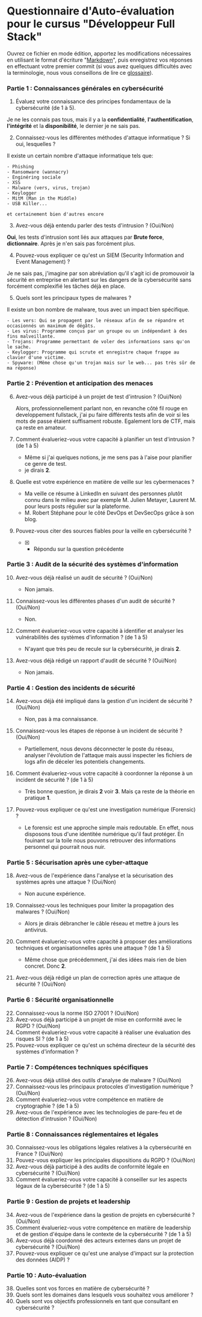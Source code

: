 
# Questionnaire d'Auto-évaluation pour le cursus "Développeur Full Stack"

Ouvrez ce fichier en mode édition, apportez les modifications nécessaires en utilisant le format d'écriture "[Markdown](https://docs.github.com/fr/get-started/writing-on-github/getting-started-with-writing-and-formatting-on-github/basic-writing-and-formatting-syntax)", 
puis enregistrez vos réponses en effectuant votre premier commit (si vous avez quelques difficultés avec la terminologie, nous vous conseillons de lire ce [glossaire](https://docs.github.com/fr/get-started/learning-about-github/github-glossary)).

### Partie 1 : Connaissances générales en cybersécurité

1. Évaluez votre connaissance des principes fondamentaux de la cybersécurité (de 1 à 5).

Je ne les connais pas tous, mais il y a la **confidentialité**, **l'authentification**, **l'intégrité** et la **disponibilité**, le dernier je ne sais pas.

2. Connaissez-vous les différentes méthodes d'attaque informatique ? Si oui, lesquelles ?

Il existe un certain nombre d'attaque informatique tels que:

    - Phishing
    - Ransomware (wannacry)
    - Enginéring sociale
    - XSS
    - Malware (vers, virus, trojan)
    - Keylogger
    - MitM (Man in the Middle)
    - USB Killer...

    et certainement bien d'autres encore

3. Avez-vous déjà entendu parler des tests d'intrusion ? (Oui/Non)

**Oui**, les tests d'intrusion sont liés aux attaques par **Brute force**, **dictionnaire**.
Après je n'en sais pas forcément plus.

4. Pouvez-vous expliquer ce qu'est un SIEM (Security Information and Event Management) ?

Je ne sais pas, j'imagine par son abréviation qu'il s'agit ici de promouvoir la sécurité en entreprise en alertant sur les dangers de la cybersécurité sans forcément complexifié les tâches déjà en place.

5. Quels sont les principaux types de malwares ?

Il existe un bon nombre de malware, tous avec un impact bien spécifique.

    - Les vers: Qui se propagent par le réseaux afin de se répandre et occasionnés un maximum de dégâts.
    - Les virus: Programme conçus par un groupe ou un indépendant à des fins malveillante.
    - Trojans: Programme permettant de voler des informations sans qu'on le sache.
    - Keylogger: Programme qui scrute et enregistre chaque frappe au clavier d'une victime.
    - Spyware: (Même chose qu'un trojan mais sur le web... pas très sûr de ma réponse)

### Partie 2 : Prévention et anticipation des menaces

6. Avez-vous déjà participé à un projet de test d'intrusion ? (Oui/Non)

    Alors, professionnellement parlant non, en revanche côté fil rouge en developpement fullstack,
    j'ai pu faire différents tests afin de voir si les mots de passe étaient suffisament robuste.
    Egalement lors de CTF, mais ça reste en amateur.

7. Comment évalueriez-vous votre capacité à planifier un test d'intrusion ? (de 1 à 5)

    - Même si j'ai quelques notions, je me sens pas à l'aise pour planifier ce genre de test.
    - je dirais **2**.

8. Quelle est votre expérience en matière de veille sur les cybermenaces ?

    - Ma veille ce résume à LinkedIn en suivant des personnes plutôt connu dans le milieu avec par exemple M. Julien Metayer, Laurent M. pour leurs posts régulier sur la plateforme. 
    - M. Robert Stéphane pour le côté DevOps et DevSecOps grâce à son blog. 

9. Pouvez-vous citer des sources fiables pour la veille en cybersécurité ?

    - [x] - Répondu sur la question précédente

### Partie 3 : Audit de la sécurité des systèmes d'information

10. Avez-vous déjà réalisé un audit de sécurité ? (Oui/Non)

    - Non jamais.

11. Connaissez-vous les différentes phases d'un audit de sécurité ? (Oui/Non)

    - Non.

12. Comment évalueriez-vous votre capacité à identifier et analyser les vulnérabilités des systèmes d'information ? (de 1 à 5)

    - N'ayant que très peu de recule sur la cybersécurité, je dirais **2**.

13. Avez-vous déjà rédigé un rapport d'audit de sécurité ? (Oui/Non)

    - Non jamais.

### Partie 4 : Gestion des incidents de sécurité

14. Avez-vous déjà été impliqué dans la gestion d'un incident de sécurité ? (Oui/Non)

    - Non, pas à ma connaissance.

15. Connaissez-vous les étapes de réponse à un incident de sécurité ? (Oui/Non)

    - Partiellement, nous devons déconnecter le poste du réseau, analyser l'évolution de l'attaque mais aussi inspecter les fichiers de logs afin de déceler les potentiels changements.

16. Comment évalueriez-vous votre capacité à coordonner la réponse à un incident de sécurité ? (de 1 à 5)

    - Très bonne question, je dirais **2** voir **3**. Mais ça reste de la théorie en pratique **1**.

17. Pouvez-vous expliquer ce qu'est une investigation numérique (Forensic) ?

    - Le forensic est une approche simple mais redoutable. En effet, nous disposons tous d'une identitée numérique qu'il faut protéger. En fouinant sur la toile nous pouvons retrouver des informations personnel qui pourrait nous nuir.

### Partie 5 : Sécurisation après une cyber-attaque

18. Avez-vous de l'expérience dans l'analyse et la sécurisation des systèmes après une attaque ? (Oui/Non)

    - Non aucune expérience.

19. Connaissez-vous les techniques pour limiter la propagation des malwares ? (Oui/Non)

    - Alors je dirais débrancher le câble réseau et mettre à jours les antivirus.

20. Comment évalueriez-vous votre capacité à proposer des améliorations techniques et organisationnelles après une attaque ? (de 1 à 5)

    - Même chose que précédemment, j'ai des idées mais rien de bien concret. Donc **2**.

21. Avez-vous déjà rédigé un plan de correction après une attaque de sécurité ? (Oui/Non)

### Partie 6 : Sécurité organisationnelle

22. Connaissez-vous la norme ISO 27001 ? (Oui/Non)
23. Avez-vous déjà participé à un projet de mise en conformité avec le RGPD ? (Oui/Non)
24. Comment évalueriez-vous votre capacité à réaliser une évaluation des risques SI ? (de 1 à 5)
25. Pouvez-vous expliquer ce qu'est un schéma directeur de la sécurité des systèmes d'information ?

### Partie 7 : Compétences techniques spécifiques

26. Avez-vous déjà utilisé des outils d'analyse de malware ? (Oui/Non)
27. Connaissez-vous les principaux protocoles d'investigation numérique ? (Oui/Non)
28. Comment évalueriez-vous votre compétence en matière de cryptographie ? (de 1 à 5)
29. Avez-vous de l'expérience avec les technologies de pare-feu et de détection d'intrusion ? (Oui/Non)

### Partie 8 : Connaissances réglementaires et légales

30. Connaissez-vous les obligations légales relatives à la cybersécurité en France ? (Oui/Non)
31. Pouvez-vous expliquer les principales dispositions du RGPD ? (Oui/Non)
32. Avez-vous déjà participé à des audits de conformité légale en cybersécurité ? (Oui/Non)
33. Comment évalueriez-vous votre capacité à conseiller sur les aspects légaux de la cybersécurité ? (de 1 à 5)

### Partie 9 : Gestion de projets et leadership

34. Avez-vous de l'expérience dans la gestion de projets en cybersécurité ? (Oui/Non)
35. Comment évalueriez-vous votre compétence en matière de leadership et de gestion d'équipe dans le contexte de la cybersécurité ? (de 1 à 5)
36. Avez-vous déjà coordonné des acteurs externes dans un projet de cybersécurité ? (Oui/Non)
37. Pouvez-vous expliquer ce qu'est une analyse d'impact sur la protection des données (AIDP) ?

### Partie 10 : Auto-évaluation

38. Quelles sont vos forces en matière de cybersécurité ?
39. Quels sont les domaines dans lesquels vous souhaitez vous améliorer ?
40. Quels sont vos objectifs professionnels en tant que consultant en cybersécurité ?
